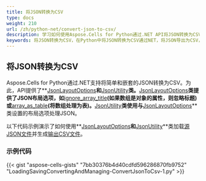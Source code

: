 ```yaml
---
title: 将JSON转换为CSV
type: docs
weight: 210
url: /zh/python-net/convert-json-to-csv/
description: 学习如何使用Aspose.Cells for Python通过.NET API将JSON转换为CSV文件。
keywords: 将JSON转换为CSV，在Python中将JSON转换为CSV通过NET，将JSON导出为CSV，将JSON转换为CSV
---
```


## **将JSON转换为CSV**

Aspose.Cells for Python通过.NET支持将简单和嵌套的JSON转换为CSV。为此，API提供了**[JsonLayoutOptions](https://reference.aspose.com/cells/python-net/aspose.cells.utility/jsonlayoutoptions)**和**[JsonUtility](https://reference.aspose.com/cells/python-net/aspose.cells.utility/jsonutility)**类。**[JsonLayoutOptions](https://reference.aspose.com/cells/python-net/aspose.cells.utility/jsonlayoutoptions)**类提供了JSON布局选项，如**[ignore_array_title](https://reference.aspose.com/cells/python-net/aspose.cells.utility/jsonlayoutoptions/ignore_array_title/)**(如果数组是对象的属性，则忽略标题)或**[array_as_table](https://reference.aspose.com/cells/python-net/aspose.cells.utility/jsonlayoutoptions/array_as_table/)**(将数组处理为表)。**[JsonUtility](https://reference.aspose.com/cells/python-net/aspose.cells.utility/jsonutility)**类使用与**[JsonLayoutOptions](https://reference.aspose.com/cells/python-net/aspose.cells.utility/jsonlayoutoptions)**类设置的布局选项处理JSON。

以下代码示例演示了如何使用**[JsonLayoutOptions](https://reference.aspose.com/cells/python-net/aspose.cells.utility/jsonlayoutoptions)**和**[JsonUtility](https://reference.aspose.com/cells/python-net/aspose.cells.utility/jsonutility)**类加载[源JSON文件](104398869.json)并生成[输出CSV文件](104398870.csv)。

### **示例代码**

{{< gist "aspose-cells-gists" "7bb30376b4d40cdfd596286870fb9752" "LoadingSavingConvertingAndManaging-ConvertJsonToCsv-1.py" >}}
